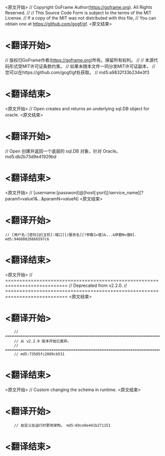 
<原文开始>
// Copyright GoFrame Author(https://goframe.org). All Rights Reserved.
//
// This Source Code Form is subject to the terms of the MIT License.
// If a copy of the MIT was not distributed with this file,
// You can obtain one at https://github.com/gogf/gf.
<原文结束>

# <翻译开始>
// 版权归GoFrame作者(https://goframe.org)所有。保留所有权利。
//
// 本源代码形式受MIT许可证条款约束。
// 如果未随本文件一同分发MIT许可证副本，
// 您可以在https://github.com/gogf/gf处获取。
// md5:a9832f33b234e3f3
# <翻译结束>


<原文开始>
// Open creates and returns an underlying sql.DB object for oracle.
<原文结束>

# <翻译开始>
// Open 创建并返回一个底层的 sql.DB 对象，针对 Oracle。 md5:db2b73d9e41929bd
# <翻译结束>


<原文开始>
// [username:[password]@]host[:port][/service_name][?param1=value1&...&paramN=valueN]
<原文结束>

# <翻译开始>
	// [用户名:[密码]@]主机[:端口][/服务名][?参数1=值1&...&参数N=值N]. md5:94680826666597c6
# <翻译结束>


<原文开始>
		// ============================================================================
		// Deprecated from v2.2.0.
		// ============================================================================
<原文结束>

# <翻译开始>
		// ============================================================================
		// 从 v2.2.0 版本开始已废弃。
		// ============================================================================
		// md5:73505fc2089cb531
# <翻译结束>


<原文开始>
// Custom changing the schema in runtime.
<原文结束>

# <翻译开始>
		// 自定义在运行时更改架构。 md5:69ce0e441b271151
# <翻译结束>

